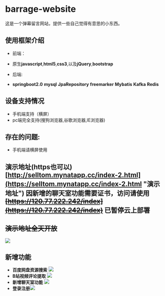 # barrage-website
这是一个弹幕留言网站，提供一些自己觉得有意思的小东西。


## 使用框架介绍
+ 前端：
 + 原生**javascript**,**html5**,**css3**,以及**jQuery**,**bootstrap**

+ 后端:
 + **springboot2.0** **mysql** **JpaRepository** **freemarker** **Mybatis** **Kafka** **Redis**

## 设备支持情况
+  手机端支持（横屏）
+  pc端完全支持(搜狗浏览器,谷歌浏览器,IE浏览器)
## 存在的问题:
 + 手机端请横屏使用


## 演示地址(https也可以)  [http://selltom.mynatapp.cc/index-2.html](https://selltom.mynatapp.cc/index-2.html "演示地址") 因新增的聊天室功能需要证书，访问请使用~~[https://120.77.222.242/index](https://120.77.222.242/index)~~ 已暂停云上部署



## ~~演示地址全天开放~~
![](http://chuantu.xyz/t6/731/1587879834x3752237043.png)

## 新增功能
+ **百度网盘资源搜索** ![](https://i.imgur.com/5BZEjYI.png)
+ **B站视频评论提取** ![](http://chuantu.xyz/t6/731/1587880490x989559068.png)
+ **新增聊天室功能** ![](http://chuantu.xyz/t6/731/1587880439x989559068.png)
+ **登录注册**![](http://chuantu.xyz/t6/731/1587879987x3752237043.png)
